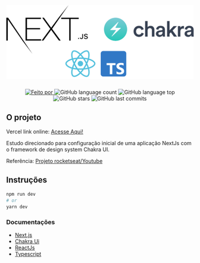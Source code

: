 <div style="text-align:center">
<img src=".github/assets/Nextjs-ChakraUI.png" alt="icons" width="600" />

<p style="text-align: center; margin-top:24px">
<a href="https://www.linkedin.com/in/celso-junior/">
<img alt="Feito por" src="https://img.shields.io/badge/Feito%20por-Celso%20Junnior-orange">
</a>
<img alt="GitHub language count" src="https://img.shields.io/github/languages/count/clsjunnior/cjdesign-nextjs">
<img alt="GitHub language top" src="https://img.shields.io/github/languages/top/clsjunnior/cjdesign-nextjs">
<img alt="GitHub stars" src="https://img.shields.io/github/stars/clsjunnior/cjdesign-nextjs?style=social">
<img alt="GitHub last commits" src="https://img.shields.io/github/last-commit/clsjunnior/cjdesign-nextjs">
</p>

</div>

## O projeto

Vercel link online: [Acesse Aqui!](https://cjdesign-nextjs.vercel.app/)

Estudo direcionado para configuração inicial de uma aplicação NextJs com o framework de design system Chakra UI.

Referência: [Projeto rocketseat/Youtube](https://github.com/rocketseat-content/youtube-nextjs-design-system)

## Instruções

```bash
npm run dev
# or
yarn dev
```

### Documentações

- [Next.js](https://nextjs.org/docs)
- [Chakra Ui](https://chakra-ui.com/)
- [ReactJs](https://pt-br.reactjs.org/)
- [Typescript](https://www.typescriptlang.org/)
